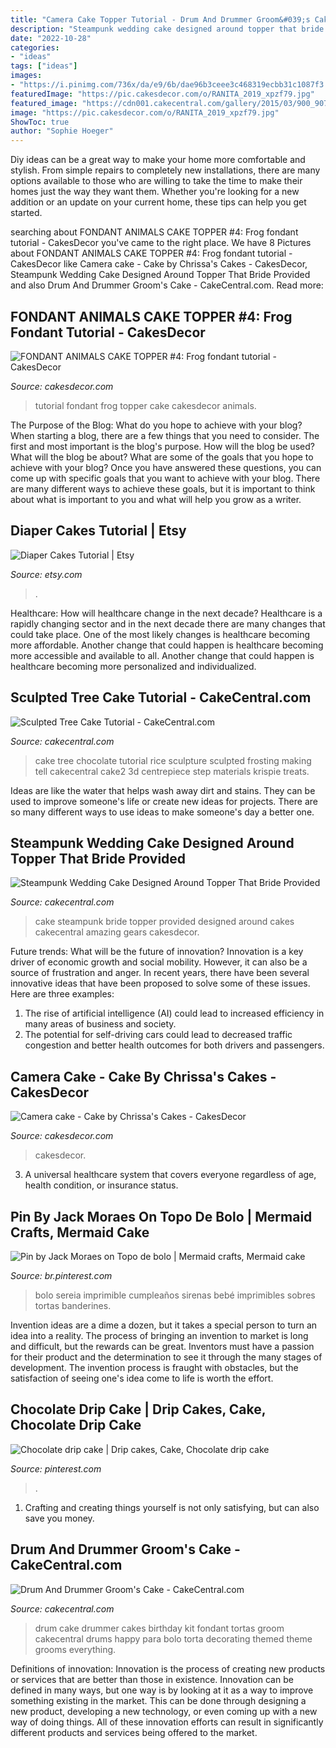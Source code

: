 ```yaml
---
title: "Camera Cake Topper Tutorial - Drum And Drummer Groom&#039;s Cake"
description: "Steampunk wedding cake designed around topper that bride provided"
date: "2022-10-28"
categories:
- "ideas"
tags: ["ideas"]
images:
- "https://i.pinimg.com/736x/da/e9/6b/dae96b3ceee3c468319ecbb31c1087f3.jpg"
featuredImage: "https://pic.cakesdecor.com/o/RANITA_2019_xpzf79.jpg"
featured_image: "https://cdn001.cakecentral.com/gallery/2015/03/900_907755iegz_steampunk-wedding-cake-designed-around-topper-that-bride-provided.jpg"
image: "https://pic.cakesdecor.com/o/RANITA_2019_xpzf79.jpg"
ShowToc: true
author: "Sophie Hoeger"
---
```



Diy ideas can be a great way to make your home more comfortable and stylish. From simple repairs to completely new installations, there are many options available to those who are willing to take the time to make their homes just the way they want them. Whether you're looking for a new addition or an update on your current home, these tips can help you get started.

	

		
searching about FONDANT ANIMALS CAKE TOPPER #4: Frog fondant tutorial - CakesDecor you've came to the right place. We have 8 Pictures about FONDANT ANIMALS CAKE TOPPER #4: Frog fondant tutorial - CakesDecor like Camera cake - Cake by Chrissa&#039;s Cakes - CakesDecor, Steampunk Wedding Cake Designed Around Topper That Bride Provided and also Drum And Drummer Groom&#039;s Cake - CakeCentral.com. Read more:
		
    
## FONDANT ANIMALS CAKE TOPPER #4: Frog Fondant Tutorial - CakesDecor

<img loading=lazy src="https://pic.cakesdecor.com/o/RANITA_2019_xpzf79.jpg" onerror="this.onerror=null;this.src='https://tse4.mm.bing.net/th?id=OIP.M1OxWWdkU88BNskr4DWY4QHaLQ&amp;pid=15.1';" alt="FONDANT ANIMALS CAKE TOPPER #4: Frog fondant tutorial - CakesDecor">

_Source: cakesdecor.com_

>tutorial fondant frog topper cake cakesdecor animals. 

	

The Purpose of the Blog: What do you hope to achieve with your blog?
When starting a blog, there are a few things that you need to consider. The first and most important is the blog's purpose. How will the blog be used? What will the blog be about? What are some of the goals that you hope to achieve with your blog? Once you have answered these questions, you can come up with specific goals that you want to achieve with your blog. There are many different ways to achieve these goals, but it is important to think about what is important to you and what will help you grow as a writer.

    
## Diaper Cakes Tutorial | Etsy

<img loading=lazy src="https://i.etsystatic.com/5165338/r/il/7a2a6f/59497934/il_794xN.59497934.jpg" onerror="this.onerror=null;this.src='https://tse2.mm.bing.net/th?id=OIP.Umlu1Sa9kCqQw-q4mENWcAHaJ4&amp;pid=15.1';" alt="Diaper Cakes Tutorial | Etsy">

_Source: etsy.com_

>. 

	

Healthcare: How will healthcare change in the next decade?
Healthcare is a rapidly changing sector and in the next decade there are many changes that could take place. One of the most likely changes is healthcare becoming more affordable. Another change that could happen is healthcare becoming more accessible and available to all. Another change that could happen is healthcare becoming more personalized and individualized.

    
## Sculpted Tree Cake Tutorial - CakeCentral.com

<img loading=lazy src="http://media.cakecentral.com/b/wp-content/blogs.dir/1/files/2013/10/wolftree-cake2.jpg" onerror="this.onerror=null;this.src='https://tse4.mm.bing.net/th?id=OIP.93pGZ1PhL-s4AnNrvx8maQHaE8&amp;pid=15.1';" alt="Sculpted Tree Cake Tutorial - CakeCentral.com">

_Source: cakecentral.com_

>cake tree chocolate tutorial rice sculpture sculpted frosting making tell cakecentral cake2 3d centrepiece step materials krispie treats. 

	

Ideas are like the water that helps wash away dirt and stains. They can be used to improve someone's life or create new ideas for projects. There are so many different ways to use ideas to make someone's day a better one.

    
## Steampunk Wedding Cake Designed Around Topper That Bride Provided

<img loading=lazy src="https://cdn001.cakecentral.com/gallery/2015/03/900_907755iegz_steampunk-wedding-cake-designed-around-topper-that-bride-provided.jpg" onerror="this.onerror=null;this.src='https://tse1.mm.bing.net/th?id=OIP.xeZdtwRhIuC9tVWBXA6nZwHaK8&amp;pid=15.1';" alt="Steampunk Wedding Cake Designed Around Topper That Bride Provided">

_Source: cakecentral.com_

>cake steampunk bride topper provided designed around cakes cakecentral amazing gears cakesdecor. 

	

Future trends: What will be the future of innovation?
Innovation is a key driver of economic growth and social mobility. However, it can also be a source of frustration and anger. In recent years, there have been several innovative ideas that have been proposed to solve some of these issues. Here are three examples:
1. The rise of artificial intelligence (AI) could lead to increased efficiency in many areas of business and society.
2. The potential for self-driving cars could lead to decreased traffic congestion and better health outcomes for both drivers and passengers.

    
## Camera Cake - Cake By Chrissa&#039;s Cakes - CakesDecor

<img loading=lazy src="https://pic.cakesdecor.com/m/lo7genu7iob11bmzzmr8.jpg" onerror="this.onerror=null;this.src='https://tse1.mm.bing.net/th?id=OIP.vbPQVBhgMg9y1x47YKn7pwHaJ3&amp;pid=15.1';" alt="Camera cake - Cake by Chrissa&#039;s Cakes - CakesDecor">

_Source: cakesdecor.com_

>cakesdecor. 

	

3. A universal healthcare system that covers everyone regardless of age, health condition, or insurance status.

    
## Pin By Jack Moraes On Topo De Bolo | Mermaid Crafts, Mermaid Cake

<img loading=lazy src="https://i.pinimg.com/736x/da/e9/6b/dae96b3ceee3c468319ecbb31c1087f3.jpg" onerror="this.onerror=null;this.src='https://tse4.mm.bing.net/th?id=OIP.4ggEOLOM6h2KPrgRublssgHaKe&amp;pid=15.1';" alt="Pin by Jack Moraes on Topo de bolo | Mermaid crafts, Mermaid cake">

_Source: br.pinterest.com_

>bolo sereia imprimible cumpleaños sirenas bebé imprimibles sobres tortas banderines. 

	

Invention ideas are a dime a dozen, but it takes a special person to turn an idea into a reality. The process of bringing an invention to market is long and difficult, but the rewards can be great. Inventors must have a passion for their product and the determination to see it through the many stages of development. The invention process is fraught with obstacles, but the satisfaction of seeing one's idea come to life is worth the effort.

    
## Chocolate Drip Cake | Drip Cakes, Cake, Chocolate Drip Cake

<img loading=lazy src="https://i.pinimg.com/736x/45/1a/69/451a6985d989062f6590354e140de293.jpg" onerror="this.onerror=null;this.src='https://tse4.mm.bing.net/th?id=OIP.EjH6s-jODoyPKSz5WGhUzwHaLH&amp;pid=15.1';" alt="Chocolate drip cake | Drip cakes, Cake, Chocolate drip cake">

_Source: pinterest.com_

>. 

	

1. Crafting and creating things yourself is not only satisfying, but can also save you money.

    
## Drum And Drummer Groom&#039;s Cake - CakeCentral.com

<img loading=lazy src="https://cdn001.cakecentral.com/gallery/2015/03/900_827927F9qb_drum-and-drummer-grooms-cake.jpg" onerror="this.onerror=null;this.src='https://tse2.mm.bing.net/th?id=OIP.te14TaVqBbmXoUuruirN3QHaLJ&amp;pid=15.1';" alt="Drum And Drummer Groom&#039;s Cake - CakeCentral.com">

_Source: cakecentral.com_

>drum cake drummer cakes birthday kit fondant tortas groom cakecentral drums happy para bolo torta decorating themed theme grooms everything. 

	

Definitions of innovation:
Innovation is the process of creating new products or services that are better than those in existence. Innovation can be defined in many ways, but one way is by looking at it as a way to improve something existing in the market. This can be done through designing a new product, developing a new technology, or even coming up with a new way of doing things. All of these innovation efforts can result in significantly different products and services being offered to the market.

